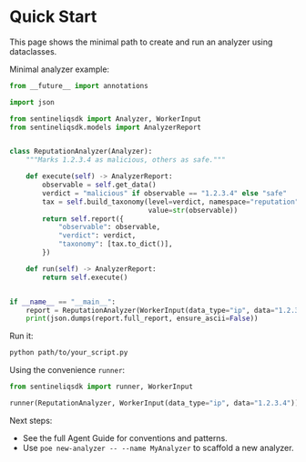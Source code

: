 # Quick Start

This page shows the minimal path to create and run an analyzer using dataclasses.

Minimal analyzer example:

```python
from __future__ import annotations

import json

from sentineliqsdk import Analyzer, WorkerInput
from sentineliqsdk.models import AnalyzerReport


class ReputationAnalyzer(Analyzer):
    """Marks 1.2.3.4 as malicious, others as safe."""

    def execute(self) -> AnalyzerReport:
        observable = self.get_data()
        verdict = "malicious" if observable == "1.2.3.4" else "safe"
        tax = self.build_taxonomy(level=verdict, namespace="reputation", predicate="static",
                                  value=str(observable))
        return self.report({
            "observable": observable,
            "verdict": verdict,
            "taxonomy": [tax.to_dict()],
        })

    def run(self) -> AnalyzerReport:
        return self.execute()


if __name__ == "__main__":
    report = ReputationAnalyzer(WorkerInput(data_type="ip", data="1.2.3.4")).run()
    print(json.dumps(report.full_report, ensure_ascii=False))
```

Run it:

```bash
python path/to/your_script.py
```

Using the convenience `runner`:

```python
from sentineliqsdk import runner, WorkerInput

runner(ReputationAnalyzer, WorkerInput(data_type="ip", data="1.2.3.4"))
```

Next steps:

- See the full Agent Guide for conventions and patterns.
- Use `poe new-analyzer -- --name MyAnalyzer` to scaffold a new analyzer.
